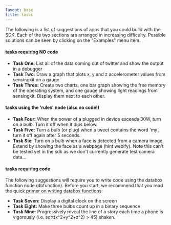 ```yaml
---
layout: base
title: tasks
---
```


The following is a list of suggestions of apps that you could build with the SDK. Each of the two sections are arranged in increasing difficulty.  Possible solutions can be seen by clicking on the "Examples" menu item. 

#### tasks requiring NO code

* **Task One:** List all of the data coming out of twitter and show the output in a debugger
* **Task Two:** Draw a graph that plots x, y and z accelerometer values from sensingkit on a gauge
* **Task Three:** Create two charts, one bar graph showing the free memory of the operating system, and one gauge showing light readings from sensingkit.  Display them next to each other.

#### tasks using the 'rules' node (also no code!)

* **Task Four:** When the power of a plugged in device exceeds 30W, turn on a bulb.  Turn it off when it dips below.
* **Task Five:** Turn a bulb (or plug) when a tweet contains the word 'my', turn it off again after 5 seconds.
* **Task Six:** Turn on a bulb when a face is detected from a camera image.  Extend by showing the face as a webpage (hint webify).  Note this can't be tested yet in the sdk as we don't currently generate test camera data...

#### tasks requiring code

 The following suggestions will require you to write code using the databox function node (dbfunction).  Before you start, we recommend that you read the quick [primer on writing databox functions](/tutorials/functions):

* **Task Seven:** Display a digital clock on the screen
* **Task Eight:** Make three bulbs count up in a binary sequence
* **Task Nine:** Progressively reveal the line of a story each time a phone is vigorously (i.e. sqrt(x^2+y^2+z^2) > 45) shaken.
